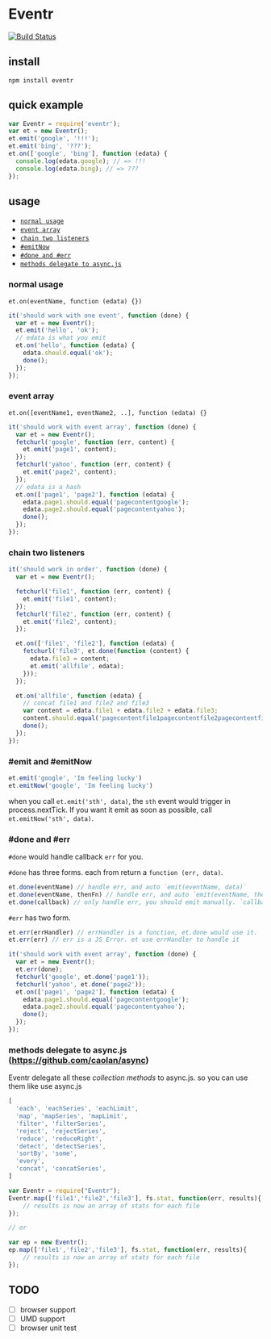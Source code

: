 # Eventr

[![Build Status](https://travis-ci.org/alsotang/eventr.svg?branch=master)](https://travis-ci.org/alsotang/eventr)

## install

`npm install eventr`

## quick example

```js
var Eventr = require('eventr');
var et = new Eventr();
et.emit('google', '!!!');
et.emit('bing', '???');
et.on(['google', 'bing'], function (edata) {
  console.log(edata.google); // => !!!
  console.log(edata.bing); // => ???
});
```

## usage

* [`normal usage`](#normal-usage)
* [`event array`](#event-array)
* [`chain two listeners`](#chain-two-listeners)
* [`#emitNow`](#emitnow)
* [`#done and #err`](#done-and-err)
* [`methods delegate to async.js`](#methods-delegate-to-asyncjs-httpsgithubcomcaolanasync)

### normal usage

`et.on(eventName, function (edata) {})`

```js
it('should work with one event', function (done) {
  var et = new Eventr();
  et.emit('hello', 'ok');
  // edata is what you emit
  et.on('hello', function (edata) {
    edata.should.equal('ok');
    done();
  });
});
```

### event array

`et.on([eventName1, eventName2, ..], function (edata) {}`

```js
it('should work with event array', function (done) {
  var et = new Eventr();
  fetchurl('google', function (err, content) {
    et.emit('page1', content);
  });
  fetchurl('yahoo', function (err, content) {
    et.emit('page2', content);
  });
  // edata is a hash
  et.on(['page1', 'page2'], function (edata) {
    edata.page1.should.equal('pagecontentgoogle');
    edata.page2.should.equal('pagecontentyahoo');
    done();
  });
});
```

### chain two listeners

```js
it('should work in order', function (done) {
  var et = new Eventr();

  fetchurl('file1', function (err, content) {
    et.emit('file1', content);
  });
  fetchurl('file2', function (err, content) {
    et.emit('file2', content);
  });

  et.on(['file1', 'file2'], function (edata) {
    fetchurl('file3', et.done(function (content) {
      edata.file3 = content;
      et.emit('allfile', edata);
    }));
  });

  et.on('allfile', function (edata) {
    // concat file1 and file2 and file3
    var content = edata.file1 + edata.file2 + edata.file3;
    content.should.equal('pagecontentfile1pagecontentfile2pagecontentfile3');
    done();
  });
});
```

### #emit and #emitNow

```js
et.emit('google', 'Im feeling lucky')
et.emitNow('google', 'Im feeling lucky')
```

when you call `et.emit('sth', data)`, the `sth` event would trigger in process.nextTick.
If you want it emit as soon as possible, call `et.emitNow('sth', data)`.

### #done and #err

`#done` would handle callback `err` for you.


`#done` has three forms. each from return a `function (err, data)`.

```js
et.done(eventName) // handle err, and auto `emit(eventName, data)`
et.done(eventName, thenFn) // handle err, and auto `emit(eventName, thenFn(data))`
et.done(callback) // only handle err, you should emit manually. `callback(data)` only receive data.
```

`#err` has two form.

```js
et.err(errHandler) // errHandler is a function, et.done would use it.
et.err(err) // err is a JS Error. et use errHandler to handle it
```

```js
it('should work with event array', function (done) {
  var et = new Eventr();
  et.err(done);
  fetchurl('google', et.done('page1'));
  fetchurl('yahoo', et.done('page2'));
  et.on(['page1', 'page2'], function (edata) {
    edata.page1.should.equal('pagecontentgoogle');
    edata.page2.should.equal('pagecontentyahoo');
    done();
  });
});
```

### methods delegate to async.js (https://github.com/caolan/async)
Eventr delegate all these *collection methods* to async.js.
so you can use them like use async.js

```js
[
  'each', 'eachSeries', 'eachLimit',
  'map', 'mapSeries', 'mapLimit',
  'filter', 'filterSeries',
  'reject', 'rejectSeries',
  'reduce', 'reduceRight',
  'detect', 'detectSeries',
  'sortBy', 'some',
  'every',
  'concat', 'concatSeries',
]
```

```js
var Eventr = require("Eventr");
Eventr.map(['file1','file2','file3'], fs.stat, function(err, results){
    // results is now an array of stats for each file
});

// or

var ep = new Eventr();
ep.map(['file1','file2','file3'], fs.stat, function(err, results){
    // results is now an array of stats for each file
});

```

## TODO

- [ ] browser support
- [ ] UMD support
- [ ] browser unit test